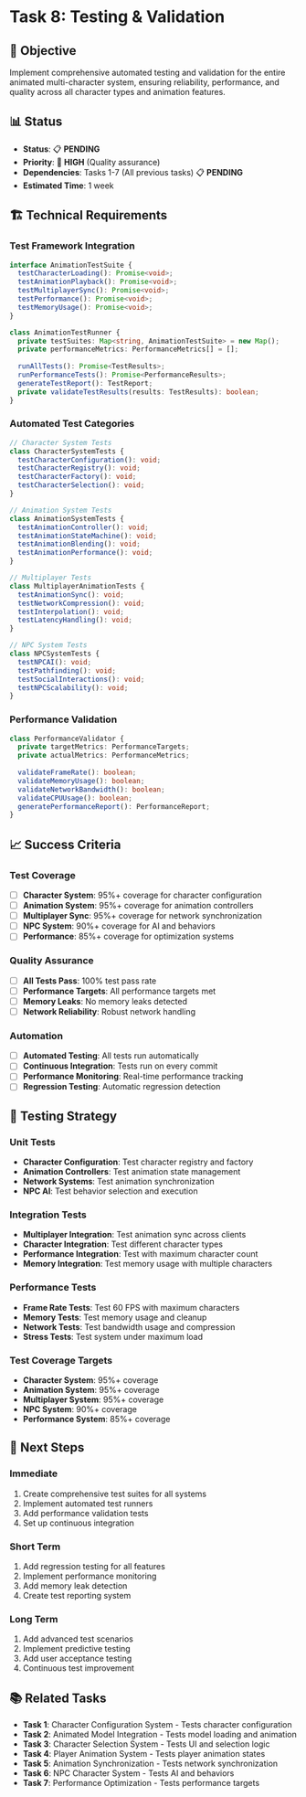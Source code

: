 # Task 8: Testing & Validation

## 🎯 **Objective**
Implement comprehensive automated testing and validation for the entire animated multi-character system, ensuring reliability, performance, and quality across all character types and animation features.

## 📊 **Status**
- **Status**: 📋 **PENDING**
- **Priority**: 🔵 **HIGH** (Quality assurance)
- **Dependencies**: Tasks 1-7 (All previous tasks) 📋 **PENDING**
- **Estimated Time**: 1 week

## 🏗️ **Technical Requirements**

### **Test Framework Integration**
```typescript
interface AnimationTestSuite {
  testCharacterLoading(): Promise<void>;
  testAnimationPlayback(): Promise<void>;
  testMultiplayerSync(): Promise<void>;
  testPerformance(): Promise<void>;
  testMemoryUsage(): Promise<void>;
}

class AnimationTestRunner {
  private testSuites: Map<string, AnimationTestSuite> = new Map();
  private performanceMetrics: PerformanceMetrics[] = [];
  
  runAllTests(): Promise<TestResults>;
  runPerformanceTests(): Promise<PerformanceResults>;
  generateTestReport(): TestReport;
  private validateTestResults(results: TestResults): boolean;
}
```

### **Automated Test Categories**
```typescript
// Character System Tests
class CharacterSystemTests {
  testCharacterConfiguration(): void;
  testCharacterRegistry(): void;
  testCharacterFactory(): void;
  testCharacterSelection(): void;
}

// Animation System Tests
class AnimationSystemTests {
  testAnimationController(): void;
  testAnimationStateMachine(): void;
  testAnimationBlending(): void;
  testAnimationPerformance(): void;
}

// Multiplayer Tests
class MultiplayerAnimationTests {
  testAnimationSync(): void;
  testNetworkCompression(): void;
  testInterpolation(): void;
  testLatencyHandling(): void;
}

// NPC System Tests
class NPCSystemTests {
  testNPCAI(): void;
  testPathfinding(): void;
  testSocialInteractions(): void;
  testNPCScalability(): void;
}
```

### **Performance Validation**
```typescript
class PerformanceValidator {
  private targetMetrics: PerformanceTargets;
  private actualMetrics: PerformanceMetrics;
  
  validateFrameRate(): boolean;
  validateMemoryUsage(): boolean;
  validateNetworkBandwidth(): boolean;
  validateCPUUsage(): boolean;
  generatePerformanceReport(): PerformanceReport;
}
```

## 📈 **Success Criteria**

### **Test Coverage**
- [ ] **Character System**: 95%+ coverage for character configuration
- [ ] **Animation System**: 95%+ coverage for animation controllers
- [ ] **Multiplayer Sync**: 95%+ coverage for network synchronization
- [ ] **NPC System**: 90%+ coverage for AI and behaviors
- [ ] **Performance**: 85%+ coverage for optimization systems

### **Quality Assurance**
- [ ] **All Tests Pass**: 100% test pass rate
- [ ] **Performance Targets**: All performance targets met
- [ ] **Memory Leaks**: No memory leaks detected
- [ ] **Network Reliability**: Robust network handling

### **Automation**
- [ ] **Automated Testing**: All tests run automatically
- [ ] **Continuous Integration**: Tests run on every commit
- [ ] **Performance Monitoring**: Real-time performance tracking
- [ ] **Regression Testing**: Automatic regression detection

## 🧪 **Testing Strategy**

### **Unit Tests**
- **Character Configuration**: Test character registry and factory
- **Animation Controllers**: Test animation state management
- **Network Systems**: Test animation synchronization
- **NPC AI**: Test behavior selection and execution

### **Integration Tests**
- **Multiplayer Integration**: Test animation sync across clients
- **Character Integration**: Test different character types
- **Performance Integration**: Test with maximum character count
- **Memory Integration**: Test memory usage with multiple characters

### **Performance Tests**
- **Frame Rate Tests**: Test 60 FPS with maximum characters
- **Memory Tests**: Test memory usage and cleanup
- **Network Tests**: Test bandwidth usage and compression
- **Stress Tests**: Test system under maximum load

### **Test Coverage Targets**
- **Character System**: 95%+ coverage
- **Animation System**: 95%+ coverage
- **Multiplayer System**: 95%+ coverage
- **NPC System**: 90%+ coverage
- **Performance System**: 85%+ coverage

## 🚀 **Next Steps**

### **Immediate**
1. Create comprehensive test suites for all systems
2. Implement automated test runners
3. Add performance validation tests
4. Set up continuous integration

### **Short Term**
1. Add regression testing for all features
2. Implement performance monitoring
3. Add memory leak detection
4. Create test reporting system

### **Long Term**
1. Add advanced test scenarios
2. Implement predictive testing
3. Add user acceptance testing
4. Continuous test improvement

## 📚 **Related Tasks**
- **Task 1**: Character Configuration System - Tests character configuration
- **Task 2**: Animated Model Integration - Tests model loading and animation
- **Task 3**: Character Selection System - Tests UI and selection logic
- **Task 4**: Player Animation System - Tests player animation states
- **Task 5**: Animation Synchronization - Tests network synchronization
- **Task 6**: NPC Character System - Tests AI and behaviors
- **Task 7**: Performance Optimization - Tests performance targets 